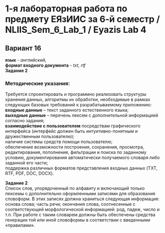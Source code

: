 # 1-я лабораторная работа по предмету ЕЯзИИС за 6-й семестр / NLIIS_Sem_6_Lab_1 / Eyazis Lab 4
## Вариант 16
**язык** - *английский*,  
**формат входного документа** - *txt, rtf*  
**Задание 2**
### Методические указания: 
Требуется спроектировать и программно реализовать структуры хранения данных, алгоритмы их обработки, необходимые в рамках следующих базовых требований к разрабатываемому приложению:  
**входные данные** – текст заданного естественного языка;  
  **выходные данные** – перечень лексем с дополнительной информацией согласно задания;  
  **взаимодействие с пользователем** посредствам графического интерфейса (интерфейс должен быть интуитивно-понятным и дружественным пользователю);  
  наличие системы средств помощи пользователю;  
  обеспечение возможности построения, сохранения, просмотра, редактирования, пополнения, фильтрации и поиска по заданному условию, документирования автоматически получаемого словаря либо заданной его части;  
  поддержка различных форматов представления входных данных (TXT, RTF, PDF, DOC, DOCX).

**Задание 2**  
Список слов, упорядоченный по алфавиту и включающий только лексемы с дополнительно оформленными записями для образования словоформ. В этих записях должна храниться следующая информация: основа слова; часть речи; окончания слова, соотнесенные с соответствующей морфологической информацией: род, падеж, число и т.п. При работе с таким словарем должны быть обеспечены средства генерации той или иной словоформы в соответствии с введенными «правилами».
